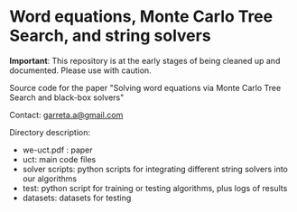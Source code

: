 # Word equations, Monte Carlo Tree Search, and string solvers

**Important**: This repository is at the early stages of being cleaned up and documented. Please use with caution.

Source code for the paper "Solving word equations via Monte Carlo Tree Search and black-box solvers"

Contact: garreta.a@gmail.com

Directory description:
  - we-uct.pdf : paper
  - uct: main code files
  - solver scripts: python scripts for integrating different string solvers into our algorithms
  - test: python script for training or testing algorithms, plus logs of results
  - datasets: datasets for testing
  

